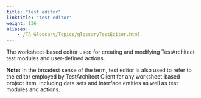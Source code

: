 ```yaml
--- 
title: "test editor"
linktitle: "test editor"
weight: 136
aliases: 
    - /TA_Glossary/Topics/glossaryTestEditor.html
---
```


The worksheet-based editor used for creating and modifying TestArchitect test modules and user-defined actions.

**Note:** In the broadest sense of the term, test editor is also used to refer to the editor employed by TestArchitect Client for any worksheet-based project item, including data sets and interface entities as well as test modules and actions.

